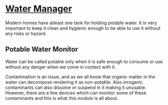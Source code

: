 # [Water Manager](../)
Modern homes have atleast one tank for holding potable water. It is very important to keep it clean and hygienic enough to be able to use it without any risks or hazard.

## Potable Water Monitor
 Water can be called potable only when it is safe enough to consume or use without any danger when we come in contact with it.

 Contamination is an issue, and as we all know that organic matter in the water can decompose rendering it as non-potable. Also inroganic contaminants can also dissolve or suspend in it making it unusable. However, there are a few devices which can monitor some of these contaminants and this is what this module is all about.